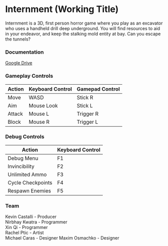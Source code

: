 # Internment (Working Title)
Internment is a 3D, first person horror game where you play as an excavator who uses a handheld drill deep underground. You will find resources to aid in your endeavor, and keep the stalking mold entity at bay. Can you escape the tunnels?

### Documentation  
[Google Drive](https://drive.google.com/drive/folders/1y_RDEvFoRZvCvQcnAPRPfmW3LlXq2u3i?usp=drive_link)

### Gameplay Controls  
Action               | Keyboard Control  | Gamepad Control
---                  |---                |---
Move                 | WASD              | Stick R
Aim                  | Mouse Look        | Stick L
Attack               | Mouse L           | Trigger R
Block                | Mouse R           | Trigger L

### Debug Controls  
Action               | Keyboard Control
---                  |---          
Debug Menu           | F1              
Invincibility        | F2               
Unlimited Ammo       | F3                
Cycle Checkpoints    | F4                
Respawn Enemies      | F5                

### Team  
Kevin Castalli - Producer  
Nirbhay Kwatra - Programmer  
Xin Qi - Programmer  
Rachel Ptic - Artist  
Michael Caras - Designer
Maxim Osmachko - Designer  

